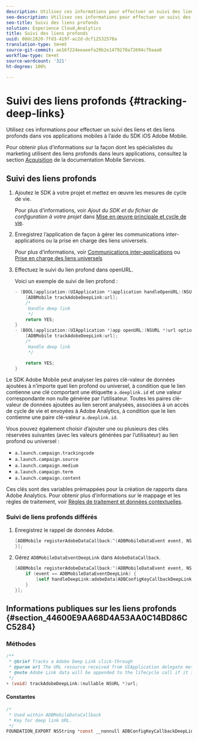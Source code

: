 ```yaml
---
description: Utilisez ces informations pour effectuer un suivi des liens et des liens profonds dans vos applications mobiles à l’aide du SDK iOS Adobe Mobile.
seo-description: Utilisez ces informations pour effectuer un suivi des liens et des liens profonds dans vos applications mobiles à l’aide du SDK iOS Adobe Mobile.
seo-title: Suivi des liens profonds
solution: Experience Cloud,Analytics
title: Suivi des liens profonds
uuid: 08dc2820-7fd3-419f-ac2d-dcf12532578a
translation-type: tm+mt
source-git-commit: ae16f224eeaeefa29b2e1479270a72694c79aaa0
workflow-type: tm+mt
source-wordcount: '321'
ht-degree: 100%

---
```



# Suivi des liens profonds {#tracking-deep-links}

Utilisez ces informations pour effectuer un suivi des liens et des liens profonds dans vos applications mobiles à l’aide du SDK iOS Adobe Mobile.

Pour obtenir plus d’informations sur la façon dont les spécialistes du marketing utilisent des liens profonds dans leurs applications, consultez la section [Acquisition](/help/ios/acquisition-main/acquisition.md) de la documentation Mobile Services.

## Suivi des liens profonds

1. Ajoutez le SDK à votre projet et mettez en œuvre les mesures de cycle de vie.

   Pour plus d’informations, voir *Ajout du SDK et du fichier de configuration à votre projet* dans [Mise en œuvre principale et cycle de vie](/help/ios/getting-started/dev-qs.md).
1. Enregistrez l’application de façon à gérer les communications inter-applications ou la prise en charge des liens universels.

   Pour plus d’informations, voir [Communications inter-applications](https://developer.apple.com/library/ios/documentation/iPhone/Conceptual/iPhoneOSProgrammingGuide/Inter-AppCommunication/Inter-AppCommunication.html#//apple_ref/doc/uid/TP40007072-CH6-SW10) ou [Prise en charge des liens universels](https://developer.apple.com/library/ios/documentation/General/Conceptual/AppSearch/UniversalLinks.html)

1. Effectuez le suivi du lien profond dans openURL.

   Voici un exemple de suivi de lien profond :

   ```objective-c
   - (BOOL)application:(UIApplication *)application handleOpenURL:(NSURL *)url { 
       [ADBMobile trackAdobeDeepLink:url]; 
       /* 
        Handle deep link 
        */ 
       return YES; 
   } 
   - (BOOL)application:(UIApplication *)app openURL:(NSURL *)url options:(NSDictionary<NSString *, id> *)options { 
       [ADBMobile trackAdobeDeepLink:url]; 
       /* 
        Handle deep link 
        */ 
   
       return YES; 
   }
   ```

Le SDK Adobe Mobile peut analyser les paires clé-valeur de données ajoutées à n’importe quel lien profond ou universel, à condition que le lien contienne une clé comportant une étiquette `a.deeplink.id` et une valeur correspondante non nulle générée par l’utilisateur. Toutes les paires clé-valeur de données ajoutées au lien seront analysées, associées à un accès de cycle de vie et envoyées à Adobe Analytics, à condition que le lien contienne une paire clé-valeur `a.deeplink.id`.

Vous pouvez également choisir d’ajouter une ou plusieurs des clés réservées suivantes (avec les valeurs générées par l’utilisateur) au lien profond ou universel :

* `a.launch.campaign.trackingcode`
* `a.launch.campaign.source`
* `a.launch.campaign.medium`
* `a.launch.campaign.term`
* `a.launch.campaign.content`

Ces clés sont des variables prémappées pour la création de rapports dans Adobe Analytics. Pour obtenir plus d’informations sur le mappage et les règles de traitement, voir [Règles de traitement et données contextuelles](/help/ios/getting-started/proc-rules.md).

### Suivi de liens profonds différés

1. Enregistrez le rappel de données Adobe.

   ```objective-c
   [ADBMobile registerAdobeDataCallback:^(ADBMobileDataEvent event, NSDictionary * _Nullable adobeData) { 
   }];
   ```

1. Gérez `ADBMobileDataEventDeepLink` dans `AdobeDataCallback`.

   ```objective-c
   [ADBMobile registerAdobeDataCallback:^(ADBMobileDataEvent event, NSDictionary * _Nullable adobeData) { 
       if (event == ADBMobileDataEventDeepLink) { 
           [self handleDeepLink:adobeData[ADBConfigKeyCallbackDeepLink]]; 
       } 
   }];
   ```

## Informations publiques sur les liens profonds {#section_44600E9AA68D4A53AA0C14BD86CC5284}

### Méthodes

```objective-c
/** 
 * @brief Tracks a Adobe Deep Link click-through 
 * @param url The URL resource received from UIApplication delegate method. 
 * @note Adobe Link data will be appended to the lifecycle call if it is a launch event, otherwise an extra call will be sent. 
 */ 
+ (void) trackAdobeDeepLink:(nullable NSURL *)url;
```

#### Constantes

```objective-c
/* 
 * Used within ADBMobileDataCallback 
 * Key for deep link URL. 
 */ 
FOUNDATION_EXPORT NSString *const __nonnull ADBConfigKeyCallbackDeepLink;
```


